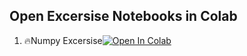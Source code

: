 ## Open Excersise Notebooks in Colab

1. 🔥Numpy Excersise[![Open In Colab](https://colab.research.google.com/assets/colab-badge.svg)](https://colab.research.google.com/github/TA-aiacademy/course_3.0/blob/python/01_Python/Excersise/Numpy/numpy_excersise.ipynb)
